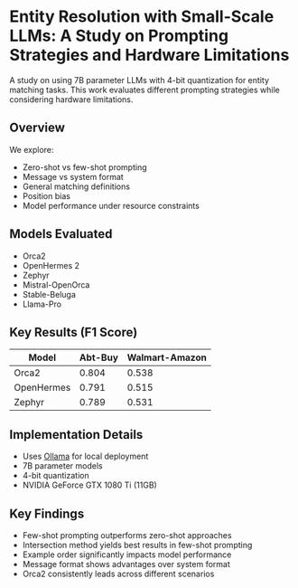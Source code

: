 # Entity Resolution with Small-Scale LLMs: A Study on Prompting Strategies and Hardware Limitations

A study on using 7B parameter LLMs with 4-bit quantization for entity matching tasks. This work evaluates different prompting strategies while considering hardware limitations.

## Overview

We explore:
* Zero-shot vs few-shot prompting
* Message vs system format
* General matching definitions  
* Position bias
* Model performance under resource constraints

## Models Evaluated

* Orca2
* OpenHermes 2 
* Zephyr
* Mistral-OpenOrca
* Stable-Beluga
* Llama-Pro

## Key Results (F1 Score)

| Model | Abt-Buy | Walmart-Amazon |
|-------|----------|----------------|
| Orca2 | 0.804 | 0.538 |
| OpenHermes | 0.791 | 0.515 |
| Zephyr | 0.789 | 0.531 |

## Implementation Details

* Uses [Ollama](https://github.com/ollama/ollama) for local deployment
* 7B parameter models
* 4-bit quantization
* NVIDIA GeForce GTX 1080 Ti (11GB)

## Key Findings

* Few-shot prompting outperforms zero-shot approaches
* Intersection method yields best results in few-shot prompting
* Example order significantly impacts model performance
* Message format shows advantages over system format
* Orca2 consistently leads across different scenarios
